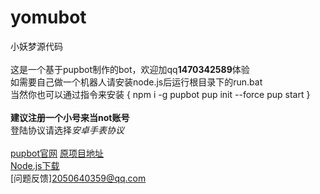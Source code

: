 # yomubot
小妖梦源代码<br>
<br>
这是一个基于pupbot制作的bot，欢迎加qq**1470342589**体验<br>
如需要自己做一个机器人请安装node.js后运行根目录下的run.bat<br>
当然你也可以通过指令来安装
{
  npm i -g pupbot
  pup init --force
  pup start
}<br>
<br>
**建议注册一个小号来当not账号**<br>
登陆协议请选择<em>安卓手表协议</em><br>
<br>
[pupbot官网](https://www.pupbot.cn/develop/guide.html)
[原项目地址](https://github.com/Pupbotjs)<br>
[Node.js下载](https://nodejs.org/zh-cn/download)<br>
[问题反馈]<2050640359@qq.com>
